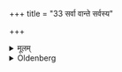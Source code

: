 +++
title = "33 सर्वा वान्ते सर्वस्य"

+++

<details><summary>मूलम्</summary>

सर्वा वान्ते सर्वस्य ३३
</details>

<details><summary>Oldenberg</summary>

33. Or all (the three verses) at the end of the whole (time).
</details>
